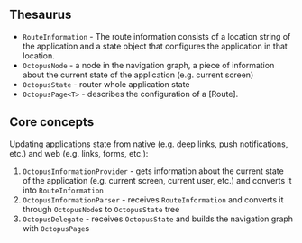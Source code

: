 ## Thesaurus

- `RouteInformation` - The route information consists of a location string of the application
  and a state object that configures the application in that location.
- `OctopusNode` - a node in the navigation graph, a piece of information
  about the current state of the application (e.g. current screen)
- `OctopusState` - router whole application state
- `OctopusPage<T>` - describes the configuration of a [Route].

## Core concepts

Updating applications state from native (e.g. deep links, push notifications, etc.) and web (e.g. links, forms, etc.):

1. `OctopusInformationProvider` - gets information about the current state of the application (e.g. current screen, current user, etc.) and converts it into `RouteInformation`
2. `OctopusInformationParser` - receives `RouteInformation` and converts it through `OctopusNode`s to `OctopusState` tree
3. `OctopusDelegate` - receives `OctopusState` and builds the navigation graph with `OctopusPage`s
